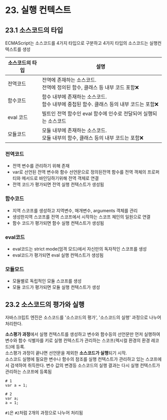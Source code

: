 # 23. 실행 컨텍스트
## 23.1 소스코드의 타입
ECMAScript는 소스코드를 4가지 타입으로 구분하고 4가지 타입의 소스코드는 실행컨텍스트를 생성

|소스코드의 타입|설명|
|--|--|
|전역코드|전역에 존재하는 소스코드.<br>전역에 정의된 함수, 클래스 등 내부 코드 포함❌|
|함수코드|함수 내부에 존재하는 소스코드.<br>함수 내부에 중첩된 함수. 클래스 등의 내부 코드는 포함❌|
|eval 코드|빌트인 전역 함수인 eval 함수에 인수로 전달되어 실행되는 소스코드|
|모듈코드|모듈 내부에 존재하는 소스코드.<br>모듈 내부의 함수, 클래스 등의 내부 코드는 포함❌|

### 전역코드
- 전역 변수를 관리하기 위해 존재
- var로 선언된 전역 변수와 함수 선언문으로 정의된전역 함수를 전역 객체의 프로퍼티와 메서드로 바인딩하기위해 전역 객체로 연결
- 전역 코드가 평가되면 전역 실행 컨텍스트가 생성됨

### 함수코드
- 지역 스코프를 생성하고 지역변수, 매개변수, arguments 객체를 관리
- 생성한지역 스코프를 전역 스코프에서 시작하는 스코프 체인의 일원으로 연결
- 함수 코드가 평가되면 함수 실행 컨텍스트가 생성됨

### eval코드
- eval코드는 strict mode(엄격 모드)에서 자신만의 독자적인 스코프를 생성
- eval코드가 평가되면 eval 실행 컨텍스트가 생성됨

### 모듈모드
- 모듈별로 독립적인 모듈 스코프를 생성
- 모듈 코드가 평가되면 모듈 실행 컨텍스트가 생성

## 23.2 소스코드의 평가와 실행
자바스크립트 엔진은 소스코드를 '소스코드의 평가', '소스코드의 실행' 과정으로 나누어 처리한다.<br>

**소스평가 과정**에서 실행 컨텍스트를 생성하고 변수와 함수등의 선언문만 먼저 실행하여 변수와 함수 식별자를 키로 실행 컨텍스트가 관리하는 스코프(렉시컬 환경의 환경 레코드)에 등록.<br>
소스평가 과정이 끝나면 선언문을 제외한 **소스코드가 실행**되기 시작.<br>
소스코드 실행에 필요한 변수나 함수의 참조를 실행 컨텍스트가 관리하고 있는 스코프에서 검색하여 취득한다. 변수 값의 변경등 소스코드의 실행 결과는 다시 실행 컨텍스트가 관리하는 스코프에 등록됨

```
# 1
var a = 1;

# 2
var a;
a = 1;
```
`#1`은 `#2`처럼 2개의 과정으로 나누어 처리됨